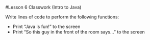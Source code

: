 #Lesson 6 Classwork (Intro to Java)

Write lines of code to perform the following functions:
- Print “Java is fun!” to the screen
- Print “So this guy in the front of the room says…” to the screen
